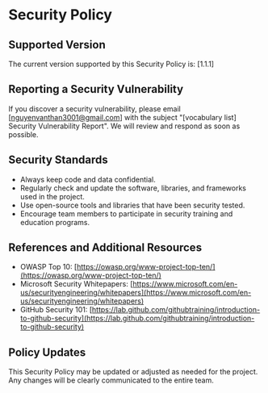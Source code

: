 # Security Policy

## Supported Version
The current version supported by this Security Policy is: [1.1.1]

## Reporting a Security Vulnerability
If you discover a security vulnerability, please email [nguyenvanthan3001@gmail.com] with the subject "[vocabulary list] Security Vulnerability Report". We will review and respond as soon as possible.

## Security Standards
- Always keep code and data confidential.
- Regularly check and update the software, libraries, and frameworks used in the project.
- Use open-source tools and libraries that have been security tested.
- Encourage team members to participate in security training and education programs.

## References and Additional Resources
- OWASP Top 10: [https://owasp.org/www-project-top-ten/](https://owasp.org/www-project-top-ten/)
- Microsoft Security Whitepapers: [https://www.microsoft.com/en-us/securityengineering/whitepapers](https://www.microsoft.com/en-us/securityengineering/whitepapers)
- GitHub Security 101: [https://lab.github.com/githubtraining/introduction-to-github-security](https://lab.github.com/githubtraining/introduction-to-github-security)

## Policy Updates
This Security Policy may be updated or adjusted as needed for the project. Any changes will be clearly communicated to the entire team.
